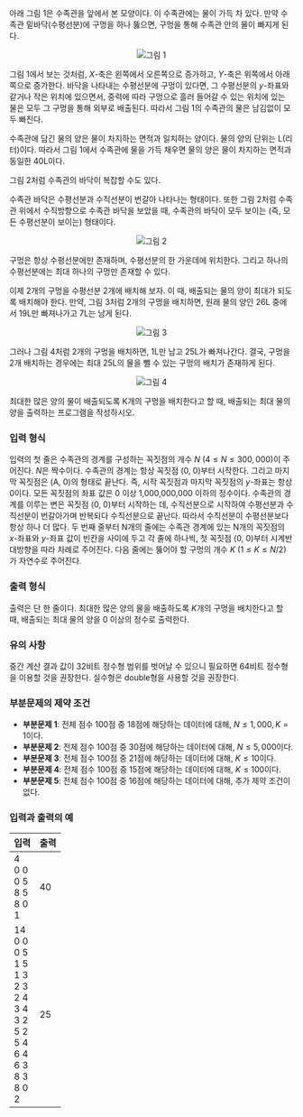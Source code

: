 아래 그림 1은 수족관을 앞에서 본 모양이다. 이 수족관에는 물이 가득 차 있다. 만약 수족관 밑바닥(수평선분)에 구멍을 하나 뚫으면, 구멍을 통해 수족관 안의 물이 빠지게 된다.

<div style="width: inherit; text-align: center; margin-bottom: 5px;">
 <img src="https://s3.ap-northeast-2.amazonaws.com/oj.uz/old/KOI13_aqua3/pic1.png?dl=1" alt="그림 1"/>
</div>

그림 1에서 보는 것처럼, $X$-축은 왼쪽에서 오른쪽으로 증가하고, $Y$-축은 위쪽에서 아래쪽으로 증가한다. 바닥을 나타내는 수평선분에 구멍이 있다면, 그 수평선분의 $y$-좌표와 같거나 작은 위치에 있으면서, 중력에 따라 구멍으로 흘러 들어갈 수 있는 위치에 있는 물은 모두 그 구멍을 통해 외부로 배출된다. 따라서 그림 1의 수족관의 물은 남김없이 모두 빠진다.

수족관에 담긴 물의 양은 물이 차지하는 면적과 일치하는 양이다. 물의 양의 단위는 L(리터)이다. 따라서 그림 1에서 수족관에 물을 가득 채우면 물의 양은 물이 차지하는 면적과 동일한 40L이다.

그림 2처럼 수족관의 바닥이 복잡할 수도 있다. 

수족관 바닥은 수평선분과 수직선분이 번갈아 나타나는 형태이다. 또한 그림 2처럼 수족관 위에서 수직방향으로 수족관 바닥을 보았을 때, 수족관의 바닥이 모두 보이는 (즉, 모든 수평선분이 보이는) 형태이다.

<div style="width: inherit; text-align: center; margin-bottom: 5px;">
 <img src="https://s3.ap-northeast-2.amazonaws.com/oj.uz/old/KOI13_aqua3/pic2.png?dl=1" alt="그림 2"/>
</div>

구멍은 항상 수평선분에만 존재하며, 수평선분의 한 가운데에 위치한다. 그리고 하나의 수평선분에는 최대 하나의 구멍만 존재할 수 있다. 

이제 2개의 구멍을 수평선분 2개에 배치해 보자. 이 때, 배출되는 물의 양이 최대가 되도록 배치해야 한다. 만약, 그림 3처럼 2개의 구멍을 배치하면, 원래 물의 양인 26L 중에서 19L만 빠져나가고 7L는 남게 된다.

<div style="width: inherit; text-align: center; margin-bottom: 5px;">
 <img src="https://s3.ap-northeast-2.amazonaws.com/oj.uz/old/KOI13_aqua3/pic3.png?dl=1" alt="그림 3"/>
</div>

그러나 그림 4처럼 2개의 구멍을 배치하면, 1L만 남고 25L가 빠져나간다. 결국, 구멍을 2개 배치하는 경우에는 최대 25L의 물을 뺄 수 있는 구멍의 배치가 존재하게 된다.

<div style="width: inherit; text-align: center; margin-bottom: 5px;">
 <img src="https://s3.ap-northeast-2.amazonaws.com/oj.uz/old/KOI13_aqua3/pic4.png?dl=1" alt="그림 4"/>
</div>

최대한 많은 양의 물이 배출되도록 K개의 구멍을 배치한다고 할 때, 배출되는 최대 물의 양을 출력하는 프로그램을 작성하시오. 

### 입력 형식

입력의 첫 줄은 수족관의 경계를 구성하는 꼭짓점의 개수 $N$ ($4 \le N \le 300,000$)이 주어진다. $N$은 짝수이다. 수족관의 경계는 항상 꼭짓점 (0, 0)부터 시작한다. 그리고 마지막 꼭짓점은 (A, 0)의 형태로 끝난다. 즉, 시작 꼭짓점과 마지막 꼭짓점의 $y$-좌표는 항상 0이다. 모든 꼭짓점의 좌표 값은 0 이상 1,000,000,000 이하의 정수이다. 수족관의 경계를 이루는 변은 꼭짓점 (0, 0)부터 시작하는 데, 수직선분으로 시작하여 수평선분과 수직선분이 번갈아가며 반복되다 수직선분으로 끝난다. 따라서 수직선분이 수평선분보다 항상 하나 더 많다. 두 번째 줄부터 N개의 줄에는 수족관 경계에 있는 N개의 꼭짓점의 $x$-좌표와 $y$-좌표 값이 빈칸을 사이에 두고 각 줄에 하나씩, 첫 꼭짓점 (0, 0)부터 시계반대방향을 따라 차례로 주어진다. 다음 줄에는 뚫어야 할 구멍의 개수 $K$ ($1 \le K \le N/2$)가 자연수로 주어진다. 

### 출력 형식

출력은 단 한 줄이다. 최대한 많은 양의 물을 배출하도록 $K$개의 구멍을 배치한다고 할 때, 배출되는 최대 물의 양을 0 이상의 정수로 출력한다. 

### 유의 사항

중간 계산 결과 값이 32비트 정수형 범위를 벗어날 수 있으니 필요하면 64비트 정수형을 이용할 것을 권장한다. 실수형은 double형을 사용할 것을 권장한다.

### 부분문제의 제약 조건

* **부분문제 1**: 전체 점수 100점 중 18점에 해당하는 데이터에 대해, $N \le 1,000, K = 1$이다.
* **부분문제 2**: 전체 점수 100점 중 30점에 해당하는 데이터에 대해, $N \le 5,000$이다.
* **부분문제 3**: 전체 점수 100점 중 21점에 해당하는 데이터에 대해, $K \le 10$이다.
* **부분문제 4**: 전체 점수 100점 중 15점에 해당하는 데이터에 대해, $K \le 100$이다.
* **부분문제 5**: 전체 점수 100점 중 16점에 해당하는 데이터에 대해, 추가 제약 조건이 없다.

### 입력과 출력의 예

<table class='table table-bordered table-condensed'>
 <thead>
  <tr>
   <th>입력</th>
   <th>출력</th>
  </tr>
 </thead>
 <tbody>
  <tr class="code-font">
   <td style="width: 50%;">4<br/>
0 0<br/>
0 5<br/>
8 5<br/>
8 0<br/>
1</td>
   <td>40</td>
  </tr>
  <tr class="code-font">
   <td style="width: 50%;">14<br/>
0 0<br/>
0 5<br/>
1 5<br/>
1 3<br/>
2 3<br/>
2 4<br/>
3 4<br/>
3 2<br/>
5 2<br/>
5 4<br/>
6 4<br/>
6 3<br/>
8 3<br/>
8 0<br/>
2</td>
   <td>25</td>
  </tr>
 </tbody>
</table>